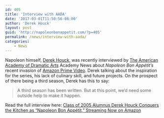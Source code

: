 ```yaml
---
id: 405
title: 'Interview with AADA'
date: '2017-03-01T11:50:56-08:00'
author: 'Derek Houck'
layout: post
guid: 'http://napoleonbonappetit.com/?p=405'
permalink: /news/interview-with-aada/
categories:
    - News
---
```


Napoleon himself, [Derek Houck](http://derekhouck.com), was recently interviewed by [The American Academy of Dramatic Arts](https://www.aada.edu/) Academy News about *Napoleon Bon Appétit’s* recent invasion of [Amazon Prime Video](http://amzn.to/2fAUTDM). Derek talking about the inspiration for the series, his lack of culinary skill, and future projects. On the prospect of there being a third season, Derek has this to say:

> A third season has been written. But at this point, we’d need some outside help to make it happen.

Read the full interview here: [Class of 2005 Alumnus Derek Houck Conquers the Kitchen as “Napoleon Bon Appétit,” Streaming Now on Amazon](https://www.aada.edu/article/class-of-2005-alumnus-derek-houck-conquers-the-kitchen-as-napoleon-bon-apptit-streaming-now-on-amazon)